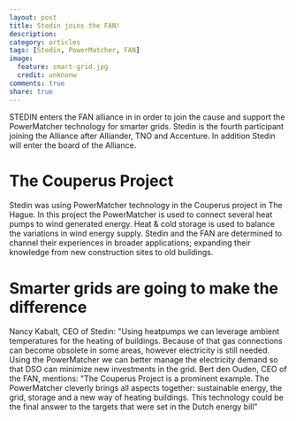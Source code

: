 ```yaml
---
layout: post
title: Stedin joins the FAN!
description: 
category: articles
tags: [Stedin, PowerMatcher, FAN]
image:
  feature: smart-grid.jpg
  credit: unknonw
comments: true
share: true
---
```


STEDIN enters the FAN alliance in in order to join the cause and support the PowerMatcher technology for smarter grids. Stedin is the fourth participant joining the Alliance after Alliander, TNO and Accenture. In addition Stedin will enter the board of the Alliance.

# The Couperus Project

Stedin was using PowerMatcher technology in the Couperus project in The Hague. In this project the PowerMatcher is used to connect several heat pumps to wind generated energy. Heat & cold storage is used to balance the variations in wind energy supply. Stedin and the FAN are determined to channel their experiences in broader applications; expanding their knowledge from new construction sites to old buildings.

# Smarter grids are going to make the difference

Nancy Kabalt, CEO of Stedin: "Using heatpumps we can leverage ambient temperatures for the heating of buildings. Because of that gas connections can become obsolete in some areas, however electricity is still needed. Using the PowerMatcher we can better manage the electricity demand so that DSO can minimize new investments in the grid. Bert den Ouden, CEO of the FAN, mentions: "The Couperus Project is a prominent example. The PowerMatcher cleverly brings all aspects together: sustainable energy, the grid, storage and a new way of heating buildings. This technology could be the final answer to the targets that were set in the Dutch energy bill"



